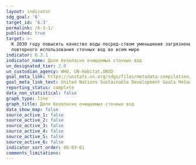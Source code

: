 ```yaml
---
layout: indicator
sdg_goal: '6'
target_id: '6.3'
permalink: /6-3-1/
published: true
target: >-
  К 2030 году повысить качество воды посред-ством уменьшения загрязнения, ликвидации сброса отходов и сведения к минимуму выбросов опасных химических веществ и материалов, сокращения вдвое доли неочищенных сточных вод и значитель-ного увеличения масштабов рециркуляции и без-опасного
  повторного использования сточных вод во всем мире
indicator: 6.3.1
indicator_name: Доля безопасно очищаемых сточных вод
un_designated_tier: 2.0
un_custodian_agency: WHO, UN-Habitat,UNSD
goal_meta_link: https://unstats.un.org/sdgs/files/metadata-compilation/Metadata-Goal-6.pdf
goal_meta_link_text: United Nations Sustainable Development Goals Metadata (pdf 428kB)
reporting_status: complete
data_non_statistical: false
graph_type: line
graph_title: Доля безопасно очищаемых сточных вод
data_show_map: false
source_active_1: false
source_active_2: false
source_active_3: false
source_active_4: false
source_active_5: false
source_active_6: false
indicator_sort_order: 06-03-01
comments_limitations: 
---
```

